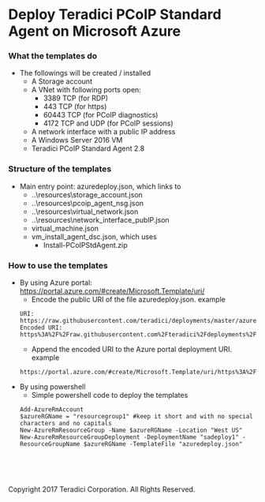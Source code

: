 # Deploy Teradici PCoIP Standard Agent on Microsoft Azure

### What the templates do
- The followings will be created / installed 
	* A Storage account
	* A VNet with following ports open:
	  * 3389 TCP (for RDP)
	  * 443 TCP (for https)
	  * 60443 TCP (for PCoIP diagnostics)
	  * 4172 TCP and UDP (for PCoIP sessions)
	* A network interface with a public IP address
	* A Windows Server 2016 VM
	* Teradici PCoIP Standard Agent 2.8

### Structure of the templates
- Main entry point: azuredeploy.json, which links to
	* ..\resources\storage_account.json
	* ..\resources\pcoip_agent_nsg.json
	* ..\resources\virtual_network.json
	* ..\resources\network_interface_pubIP.json
	* virtual_machine.json
	* vm_install_agent_dsc.json, which uses
	  * Install-PCoIPStdAgent.zip

### How to use the templates
- By using Azure portal: https://portal.azure.com/#create/Microsoft.Template/uri/
	* Encode the public URI of the file azuredeploy.json. example
	```
	URI: https://raw.githubusercontent.com/teradici/deployments/master/azure/sa/azuredeploy.json
	Encoded URI: https%3A%2F%2Fraw.githubusercontent.com%2Fteradici%2Fdeployments%2Fmaster%2Fazure%2Fsa%2Fazuredeploy.json
	```
	* Append the encoded URI to the Azure portal deployment URI. example
	```
    https://portal.azure.com/#create/Microsoft.Template/uri/https%3A%2F%2Fraw.githubusercontent.com%2Fteradici%2Fdeployments%2Fmaster%2Fazure%2Fsa%2Fazuredeploy.json
    ```
- By using powershell
	* Simple powershell code to deploy the templates
    ```
	Add-AzureRmAccount
	$azureRGName = "resourcegroup1" #keep it short and with no special characters and no capitals
	New-AzureRmResourceGroup -Name $azureRGName -Location "West US"
	New-AzureRmResourceGroupDeployment -DeploymentName "sadeploy1" -ResourceGroupName $azureRGName -TemplateFile "azuredeploy.json"
    ```

  
<p>&nbsp;</p>
<p>&nbsp;</p>
Copyright 2017 Teradici Corporation. All Rights Reserved.